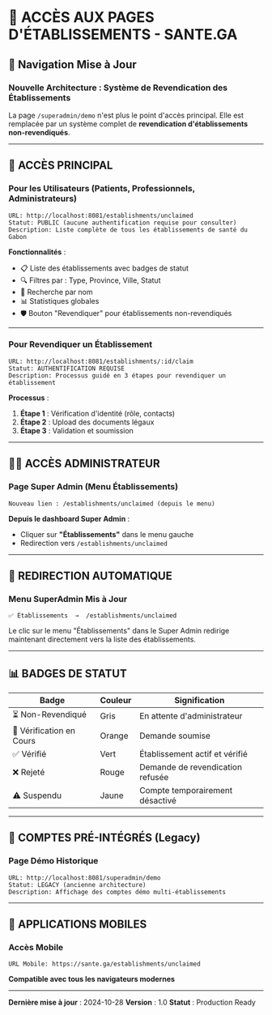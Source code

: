# 📍 ACCÈS AUX PAGES D'ÉTABLISSEMENTS - SANTE.GA

## 🎯 Navigation Mise à Jour

### Nouvelle Architecture : Système de Revendication des Établissements

La page `/superadmin/demo` n'est plus le point d'accès principal. Elle est remplacée par un système complet de **revendication d'établissements non-revendiqués**.

---

## 🚀 ACCÈS PRINCIPAL

### Pour les Utilisateurs (Patients, Professionnels, Administrateurs)

```
URL: http://localhost:8081/establishments/unclaimed
Statut: PUBLIC (aucune authentification requise pour consulter)
Description: Liste complète de tous les établissements de santé du Gabon
```

**Fonctionnalités** :
- 📋 Liste des établissements avec badges de statut
- 🔍 Filtres par : Type, Province, Ville, Statut
- 🔎 Recherche par nom
- 📊 Statistiques globales
- 🛡️ Bouton "Revendiquer" pour établissements non-revendiqués

---

### Pour Revendiquer un Établissement

```
URL: http://localhost:8081/establishments/:id/claim
Statut: AUTHENTIFICATION REQUISE
Description: Processus guidé en 3 étapes pour revendiquer un établissement
```

**Processus** :
1. **Étape 1** : Vérification d'identité (rôle, contacts)
2. **Étape 2** : Upload des documents légaux
3. **Étape 3** : Validation et soumission

---

## 👨‍💼 ACCÈS ADMINISTRATEUR

### Page Super Admin (Menu Établissements)

```
Nouveau lien : /establishments/unclaimed (depuis le menu)
```

**Depuis le dashboard Super Admin** :
- Cliquer sur **"Établissements"** dans le menu gauche
- Redirection vers `/establishments/unclaimed`

---

## 🔗 REDIRECTION AUTOMATIQUE

### Menu SuperAdmin Mis à Jour

```
✅ Établissements  →  /establishments/unclaimed
```

Le clic sur le menu "Établissements" dans le Super Admin redirige maintenant directement vers la liste des établissements.

---

## 📊 BADGES DE STATUT

| Badge | Couleur | Signification |
|-------|---------|---------------|
| ⏳ Non-Revendiqué | Gris | En attente d'administrateur |
| 🔄 Vérification en Cours | Orange | Demande soumise |
| ✅ Vérifié | Vert | Établissement actif et vérifié |
| ❌ Rejeté | Rouge | Demande de revendication refusée |
| ⚠️ Suspendu | Jaune | Compte temporairement désactivé |

---

## 🧪 COMPTES PRÉ-INTÉGRÉS (Legacy)

### Page Démo Historique

```
URL: http://localhost:8081/superadmin/demo
Statut: LEGACY (ancienne architecture)
Description: Affichage des comptes démo multi-établissements
```

---

## 📱 APPLICATIONS MOBILES

### Accès Mobile

```
URL Mobile: https://sante.ga/establishments/unclaimed
```

**Compatible avec tous les navigateurs modernes**

---

**Dernière mise à jour** : 2024-10-28
**Version** : 1.0
**Statut** : Production Ready

